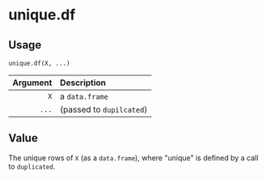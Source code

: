 unique.df
=========

Usage
-----

    unique.df(X, ...)
    
| Argument | Description              |
| -------: | :----------------------- |
|      `X` | a `data.frame`           |
|    `...` | (passed to `dupilcated`) |

Value
-----

The unique rows of `X` (as a `data.frame`),
where "unique" is defined by a call to `duplicated`.
